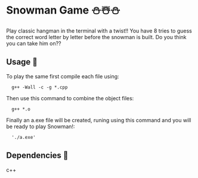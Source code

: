 # Snowman Game :snowman::snowman_with_snow::snowman:
Play classic hangman in the terminal with a twist!! You have 8 tries to guess the correct word letter by letter before the snowman is built. Do you think you can take him on??

## Usage :newspaper:
To play the same first compile each file using:

      g++ -Wall -c -g *.cpp

Then use this command to combine the object files:

      g++ *.o

Finally an a.exe file will be created, runing using this command and you will be ready to play Snowman!:

      './a.exe'

## Dependencies :milky_way:
c++
